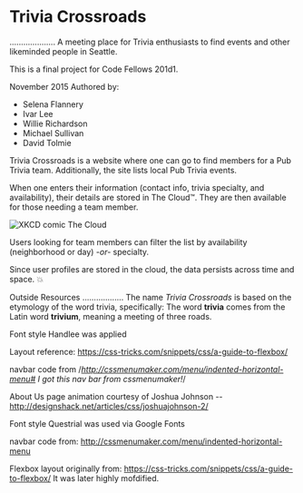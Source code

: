 
# Trivia Crossroads
....................
A meeting place for Trivia enthusiasts to find events and other likeminded people in Seattle.

This is a final project for Code Fellows 201d1.

November 2015
Authored by:

- Selena Flannery
- Ivar Lee
- Willie Richardson
- Michael Sullivan
- David Tolmie


Trivia Crossroads is a website where one can go to find members for a Pub Trivia team.
Additionally, the site lists local Pub Trivia events.

When one enters their information (contact info, trivia specialty, and availability), their
 details are stored in The Cloud™. They are then available for those needing a team member.

![XKCD comic The Cloud](http://imgs.xkcd.com/comics/the_cloud.png)

Users looking for team members can filter the list by availability (neighborhood or day) *-or-* specialty.

Since user profiles are stored in the cloud, the data persists across time and space. :boom:


Outside Resources
..................
The name *Trivia Crossroads* is based on the etymology of the word trivia, specifically: The word **trivia** comes from the Latin word **trivium**, meaning a meeting of three roads.

Font style Handlee was applied

Layout reference: https://css-tricks.com/snippets/css/a-guide-to-flexbox/

navbar code from /*http://cssmenumaker.com/menu/indented-horizontal-menu# I got this nav bar from cssmenumaker!*/

About Us page animation courtesy of Joshua Johnson -- http://designshack.net/articles/css/joshuajohnson-2/

Font style Questrial was used via Google Fonts

navbar code from: http://cssmenumaker.com/menu/indented-horizontal-menu

Flexbox layout originally from: https://css-tricks.com/snippets/css/a-guide-to-flexbox/ It was later highly mofdified.
